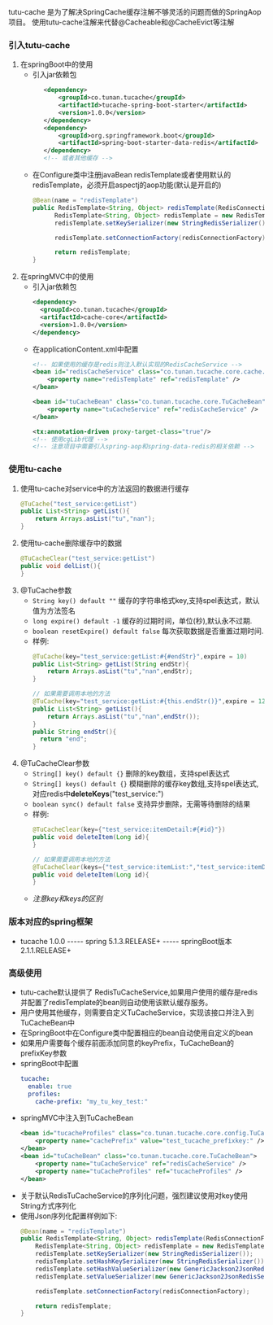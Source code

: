 tutu-cache 是为了解决SpringCache缓存注解不够灵活的问题而做的SpringAop项目。
使用tutu-cache注解来代替@Cacheable和@CacheEvict等注解
### 引入tutu-cache
1. 在springBoot中的使用
    * 引入jar依赖包
        ```xml
           <dependency>
               <groupId>co.tunan.tucache</groupId>
               <artifactId>tucache-spring-boot-starter</artifactId>
               <version>1.0.0</version>
           </dependency>
           <dependency>
               <groupId>org.springframework.boot</groupId>
               <artifactId>spring-boot-starter-data-redis</artifactId>
           </dependency>
           <!-- 或者其他缓存 -->
        ```
    * 在Configure类中注册javaBean redisTemplate或者使用默认的redisTemplate，必须开启aspectj的aop功能(默认是开启的)
      ```java
      @Bean(name = "redisTemplate")
      public RedisTemplate<String, Object> redisTemplate(RedisConnectionFactory redisConnectionFactory) {
            RedisTemplate<String, Object> redisTemplate = new RedisTemplate<>();
            redisTemplate.setKeySerializer(new StringRedisSerializer());

            redisTemplate.setConnectionFactory(redisConnectionFactory);

            return redisTemplate;
      }
      ```
2. 在springMVC中的使用
    * 引入jar依赖包
        ```xml
        <dependency>
          <groupId>co.tunan.tucache</groupId>
          <artifactId>cache-core</artifactId>
          <version>1.0.0</version>
        </dependency>
        ```
    * 在applicationContent.xml中配置
        ```xml
        <!-- 如果使用的缓存是redis则注入默认实现的RedisCacheService -->
        <bean id="redisCacheService" class="co.tunan.tucache.core.cache.impl.RedisCacheService">
            <property name="redisTemplate" ref="redisTemplate" />
        </bean>
      
        <bean id="tuCacheBean" class="co.tunan.tucache.core.TuCacheBean">
            <property name="tuCacheService" ref="redisCacheService" />
        </bean>
      
        <tx:annotation-driven proxy-target-class="true"/>
        <!-- 使用cgLib代理 -->
        <!-- 注意项目中需要引入spring-aop和spring-data-redis的相关依赖 -->
        ``` 
### 使用tu-cache
1. 使用tu-cache对service中的方法返回的数据进行缓存
    ```java
    @TuCache("test_service:getList")
    public List<String> getList(){
        return Arrays.asList("tu","nan");
    }
    ```
1. 使用tu-cache删除缓存中的数据
    ```java
    @TuCacheClear("test_service:getList")
    public void delList(){
    }
    ```
3. @TuCache参数
    * `String key() default ""` 缓存的字符串格式key,支持spel表达式，默认值为方法签名
    * `long expire() default -1` 缓存的过期时间，单位(秒),默认永不过期.
    * `boolean resetExpire() default false` 每次获取数据是否重置过期时间.
    * 样例:
        ```java
        @TuCache(key="test_service:getList:#{#endStr}",expire = 10)
        public List<String> getList(String endStr){
            return Arrays.asList("tu","nan",endStr);
        }
      
        // 如果需要调用本地的方法
        @TuCache(key="test_service:getList:#{this.endStr()}",expire = 120)
        public List<String> getList(){
            return Arrays.asList("tu","nan",endStr());
        }
        public String endStr(){
          return "end";
        }
        ```
4. @TuCacheClear参数
    * `String[] key() default {}` 删除的key数组，支持spel表达式
    * `String[] keys() default {}` 模糊删除的缓存key数组,支持spel表达式,对应redis中**deleteKeys**("test_service:")
    * `boolean sync() default false` 支持异步删除，无需等待删除的结果
    * 样例:
        ```java
        @TuCacheClear(key={"test_service:itemDetail:#{#id}"})
        public void deleteItem(Long id){ 
        }
      
        // 如果需要调用本地的方法
        @TuCacheClear(keys={"test_service:itemList:","test_service:itemDetail:#{#id}"}, sync = true)
        public void deleteItem(Long id){
        }
        ```
    * _注意key和keys的区别_

### 版本对应的spring框架
* tucache 1.0.0 ----- spring 5.1.3.RELEASE+ ----- springBoot版本2.1.1.RELEASE+
### 高级使用
* tutu-cache默认提供了 RedisTuCacheService,如果用户使用的缓存是redis并配置了redisTemplate的bean则自动使用该默认缓存服务。
* 用户使用其他缓存，则需要自定义TuCacheService，实现该接口并注入到TuCacheBean中
* 在SpringBoot中在Configure类中配置相应的bean自动使用自定义的bean
* 如果用户需要每个缓存前面添加同意的keyPrefix，TuCacheBean的prefixKey参数
* springBoot中配置
    ```yaml
    tucache:
      enable: true
      profiles:
        cache-prefix: "my_tu_key_test:"
    ```
* springMVC中注入到TuCacheBean
    ```xml
    <bean id="tucacheProfiles" class="co.tunan.tucache.core.config.TuCacheProfiles">
        <property name="cachePrefix" value="test_tucache_prefixkey:" />
    </bean>
    <bean id="tuCacheBean" class="co.tunan.tucache.core.TuCacheBean">
        <property name="tuCacheService" ref="redisCacheService" />
        <property name="tuCacheProfiles" ref="tucacheProfiles" />
    </bean>
    ```
* 关于默认RedisTuCacheService的序列化问题，强烈建议使用对key使用String方式序列化
* 使用Json序列化配置样例如下:
    ```java
    @Bean(name = "redisTemplate")
    public RedisTemplate<String, Object> redisTemplate(RedisConnectionFactory redisConnectionFactory) {
        RedisTemplate<String, Object> redisTemplate = new RedisTemplate<>();
        redisTemplate.setKeySerializer(new StringRedisSerializer());
        redisTemplate.setHashKeySerializer(new StringRedisSerializer());
        redisTemplate.setHashValueSerializer(new GenericJackson2JsonRedisSerializer(createGenericObjectMapper()));
        redisTemplate.setValueSerializer(new GenericJackson2JsonRedisSerializer(createGenericObjectMapper()));

        redisTemplate.setConnectionFactory(redisConnectionFactory);

        return redisTemplate;
    }
    ```